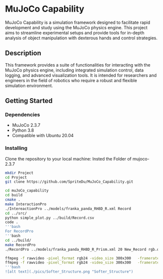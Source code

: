 # MuJoCo Capability

MuJoCo Capability is a simulation framework designed to facilitate rapid development and study using the MuJoCo physics engine. This project aims to streamline experimental setups and provide tools for in-depth analysis of object manipulation with dexterous hands and control strategies.

## Description

This framework provides a suite of functionalities for interacting with the MuJoCo physics engine, including integrated simulation control, data logging, and advanced visualization tools. It is intended for researchers and engineers in the field of robotics who require a robust and flexible simulation environment.

## Getting Started

### Dependencies

- MuJoCo 2.3.7 
- Python 3.8 
- Compatible with Ubuntu 20.04

### Installing

Clone the repository to your local machine:
Insted the Folder of mujoco-2.3.7 
```bash
mkdir Project
cd Project
git clone https://github.com/SpriteDu/MuJoCo_Capability.git

cd muJoCo_capability
cd build
cmake .
make InteractionPro
./IntereactionPro ../models/franka_panda_RH8D_R.xml Record
cd ../src/
python simple_plot.py ../build/Record.csv 
code .
'''bash
For RecordPro
'''bash
cd ../build/
make RecordPro
./RecordPro ../models/franka_panda_RH8D_R_Prism.xml 20 New_Record rgb.out depth.out 300 300 true 40

ffmpeg -f rawvideo -pixel_format rgb24 -video_size 300x300   -framerate 20 -i rgb.out -vf "vflip" rgb.mp4
ffmpeg -f rawvideo -pixel_format rgb24 -video_size 300x300   -framerate 20 -i depth.out -vf "vflip" depth.mp4
'''bash
![alt text](./pics/Softer_Structure.png "Softer_Structure")






